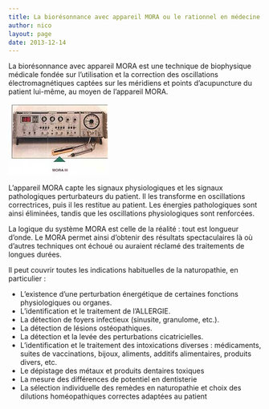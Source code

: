 ```yaml
---
title: La biorésonnance avec appareil MORA ou le rationnel en médecine énergétique
author: nico
layout: page
date: 2013-12-14
---
```

La biorésonnance avec appareil MORA est une technique de biophysique médicale fondée sur l’utilisation et la correction des oscillations électromagnétiques captées sur les méridiens et points d’acupuncture du patient lui-même, au moyen de l’appareil MORA.

<img class="alignleft size-full wp-image-313" alt="mora" src="./images/mora.jpg" width="200" height="144" />

L’appareil MORA capte les signaux physiologiques et les signaux pathologiques perturbateurs du patient. Il les transforme en oscillations correctrices, puis il les restitue au patient. Les énergies pathologiques sont ainsi éliminées, tandis que les oscillations physiologiques sont renforcées.

La logique du système MORA est celle de la réalité : tout est longueur d’onde. Le MORA permet ainsi d’obtenir des résultats spectaculaires là où d’autres techniques ont échoué ou auraient réclamé des traitements de longues durées.

Il peut couvrir toutes les indications habituelles de la naturopathie, en particulier :

<div class="columns2">
  <ul>
    <li>
      L’existence d’une perturbation énergétique de certaines fonctions physiologiques ou organes.
    </li>
    <li>
      L’identification et le traitement de l’ALLERGIE.
    </li>
    <li>
      La détection de foyers infectieux (sinusite, granulome, etc.).
    </li>
    <li>
      La détection de lésions ostéopathiques.
    </li>
    <li>
      La détection et la levée des perturbations cicatricielles.
    </li>
    <li>
      L’identification et le traitement des intoxications diverses : médicaments, suites de vaccinations, bijoux, aliments, additifs alimentaires, produits divers, etc.
    </li>
    <li>
      Le dépistage des métaux et produits dentaires toxiques
    </li>
    <li>
      La mesure des différences de potentiel en dentisterie
    </li>
    <li>
      La sélection individuelle des remèdes en naturopathie et choix des dilutions homéopathiques correctes adaptées au patient
    </li>
  </ul>
</div>

&nbsp;